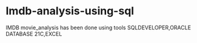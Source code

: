 # Imdb-analysis-using-sql
IMDB movie_analysis has been done using tools SQLDEVELOPER,ORACLE DATABASE 21C,EXCEL 
